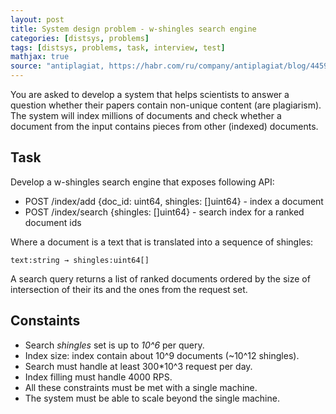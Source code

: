 ```yaml
---
layout: post
title: System design problem - w-shingles search engine
categories: [distsys, problems]
tags: [distsys, problems, task, interview, test]
mathjax: true
source: "antiplagiat, https://habr.com/ru/company/antiplagiat/blog/445952/"
---
```


You are asked to develop a system that helps scientists to answer
a question whether their papers contain non-unique content (are plagiarism).
The system will index millions of documents and check whether a document
from the input contains pieces from other (indexed) documents.

## Task

Develop a w-shingles search engine that exposes following API:

* POST /index/add {doc\_id: uint64, shingles: []uint64} - index a document
* POST /index/search {shingles: []uint64} - search index for a ranked document ids

Where a document is a text that is translated into a sequence of shingles:

    text:string → shingles:uint64[]

A search query returns a list of ranked documents ordered by the size of
intersection of their its and the ones from the request set.

## Constaints

- Search _shingles_ set is up to _10^6_ per query.
- Index size: index contain about 10^9 documents (~10^12 shingles).
- Search must handle at least 300\*10^3 request per day.
- Index filling must handle 4000 RPS.
- All these constraints must be met with a single machine.
- The system must be able to scale beyond the single machine.

[1]: https://en.wikipedia.org/wiki/W-shingling "w-shingles"
